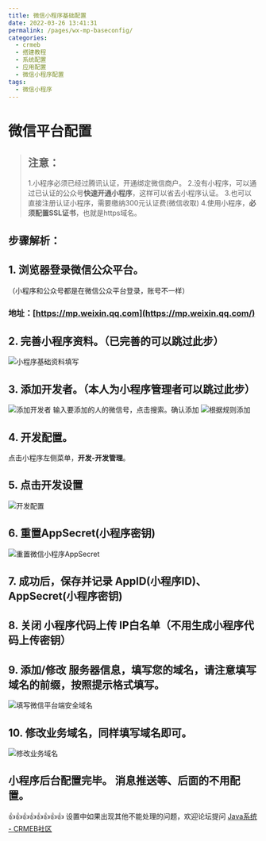 ```yaml
---
title: 微信小程序基础配置
date: 2022-03-26 13:41:31
permalink: /pages/wx-mp-baseconfig/
categories:
  - crmeb
  - 搭建教程
  - 系统配置
  - 应用配置
  - 微信小程序配置
tags:
  - 微信小程序
---
```


# **微信平台配置**

> ## **注意**：
>
> 1.小程序必须已经过腾讯认证，开通绑定微信商户。
> 2.没有小程序，可以通过已认证的公众号**快速开通小程序**，这样可以省去小程序认证。
> 3.也可以直接注册认证小程序，需要缴纳300元认证费(微信收取)
> 4.使用小程序，**必须配置SSL证书**，也就是https域名。

## **步骤解析：**

## 1. 浏览器登录微信公众平台。

（小程序和公众号都是在微信公众平台登录，账号不一样）

### 地址：[https://mp.weixin.qq.com](https://mp.weixin.qq.com/)

## 2. 完善小程序资料。（已完善的可以跳过此步）

![小程序基础资料填写](https://cdn.jsdelivr.net/gh/xbdazz/mypic/img/202203291554892.png)

## 3. 添加开发者。（本人为小程序管理者可以跳过此步）

![添加开发者](https://cdn.jsdelivr.net/gh/xbdazz/mypic/img/202203291557536.png)
输入要添加的人的微信号，点击搜索。确认添加
![根据规则添加](https://cdn.jsdelivr.net/gh/xbdazz/mypic/img/202203291557120.png)

## 4. 开发配置。

点击小程序左侧菜单，**开发-开发管理**。

## 5. 点击开发设置

![开发配置](https://cdn.jsdelivr.net/gh/xbdazz/mypic/img/202203291600074.png)

## 6. **重置**AppSecret(小程序密钥)

![重置微信小程序AppSecret](https://cdn.jsdelivr.net/gh/xbdazz/mypic/img/202203291655492.png)

## **7. 成功后，保存并记录 AppID(小程序ID)、AppSecret(小程序密钥)**

## 8. **关闭 小程序代码上传 IP白名单（不用生成小程序代码上传密钥）**

## 9. 添加/修改 服务器信息，填写您的域名，请注意填写域名的前缀，按照提示格式填写。

![填写微信平台端安全域名](https://cdn.jsdelivr.net/gh/xbdazz/mypic/img/202203301714504.png)

## 10. 修改业务域名，同样填写域名即可。

![修改业务域名](https://cdn.jsdelivr.net/gh/xbdazz/mypic/img/202203291701098.png)

## 小程序后台配置完毕。 消息推送等、后面的不用配置。

👍👍👍👍👍👍👍👍 设置中如果出现其他不能处理的问题，欢迎论坛提问 [Java系统 - CRMEB社区](https://q.crmeb.com/?categoryId=122&sequence=0)
